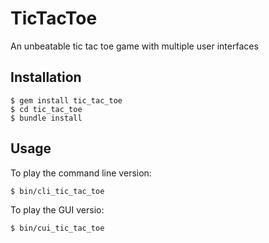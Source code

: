 # TicTacToe

An unbeatable tic tac toe game with multiple user interfaces

## Installation

    $ gem install tic_tac_toe
    $ cd tic_tac_toe
    $ bundle install

## Usage

To play the command line version:
    
    $ bin/cli_tic_tac_toe

To play the GUI versio:

    $ bin/cui_tic_tac_toe

